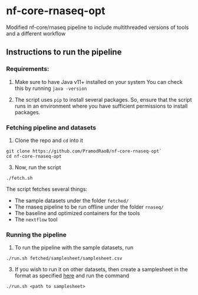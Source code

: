 # nf-core-rnaseq-opt
Modified nf-core/rnaseq pipeline to include multithreaded versions of tools and a different workflow

## Instructions to run the pipeline

### Requirements:

1. Make sure to have Java v11+ installed on your system
You can check this by running `java -version`

2. The script uses `pip` to install several packages. So, ensure that the script runs in an environment
where you have sufficient permissions to install packages.

### Fetching pipeline and datasets

1. Clone the repo and `cd` into it
```
git clone https://github.com/PramodRaoB/nf-core-rnaseq-opt`
cd nf-core-rnaseq-opt
```

3. Now, run the script
```
./fetch.sh
```

The script fetches several things:
* The sample datasets under the folder `fetched/`
* The rnaseq pipeline to be run offline under the folder `rnaseq/`
* The baseline and optimized containers for the tools
* The `nextflow` tool

### Running the pipeline

1. To run the pipeline with the sample datasets, run
```
./run.sh fetched/samplesheet/samplesheet.csv
```

3. If you wish to run it on other datasets, then create a samplesheet in the format as specified [here](https://github.com/PramodRaoB/nf-core-rnaseq-opt#)
and run the command
```
./run.sh <path to samplesheet>
```
